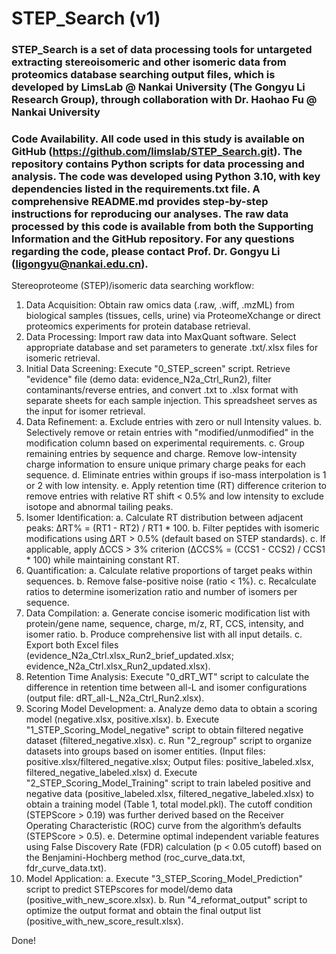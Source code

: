 # STEP_Search (v1)

### STEP_Search is a set of data processing tools for untargeted extracting stereoisomeric and other isomeric data from proteomics database searching output files, which is developed by LimsLab @ Nankai University (The Gongyu Li Research Group), through collaboration with Dr. Haohao Fu @ Nankai University

### Code Availability. All code used in this study is available on GitHub (https://github.com/limslab/STEP_Search.git). The repository contains Python scripts for data processing and analysis. The code was developed using Python 3.10, with key dependencies listed in the requirements.txt file. A comprehensive README.md provides step-by-step instructions for reproducing our analyses. The raw data processed by this code is available from both the Supporting Information and the GitHub repository. For any questions regarding the code, please contact Prof. Dr. Gongyu Li (ligongyu@nankai.edu.cn). 

Stereoproteome (STEP)/isomeric data searching workflow: 
1.	Data Acquisition: Obtain raw omics data (.raw, .wiff, .mzML) from biological samples (tissues, cells, urine) via ProteomeXchange or direct proteomics experiments for protein database retrieval. 
2.	Data Processing: Import raw data into MaxQuant software. Select appropriate database and set parameters to generate .txt/.xlsx files for isomeric retrieval.
3.	Initial Data Screening: Execute "0_STEP_screen" script. Retrieve "evidence" file (demo data: evidence_N2a_Ctrl_Run2), filter contaminants/reverse entries, and convert .txt to .xlsx format with separate sheets for each sample injection. This spreadsheet serves as the input for isomer retrieval.
4.	Data Refinement:
a. Exclude entries with zero or null Intensity values.
b. Selectively remove or retain entries with "modified/unmodified" in the modification column based on experimental requirements.
c. Group remaining entries by sequence and charge. Remove low-intensity charge information to ensure unique primary charge peaks for each sequence.
d. Eliminate entries within groups if iso-mass interpolation is 1 or 2 with low intensity.
e. Apply retention time (RT) difference criterion to remove entries with relative RT shift < 0.5% and low intensity to exclude isotope and abnormal tailing peaks.
5.	Isomer Identification:
a. Calculate RT distribution between adjacent peaks: ΔRT% = (RT1 - RT2) / RT1 * 100.
b. Filter peptides with isomeric modifications using ΔRT > 0.5% (default based on STEP standards).
c. If applicable, apply ΔCCS > 3% criterion (ΔCCS% = (CCS1 - CCS2) / CCS1 * 100) while maintaining constant RT.
6.	Quantification:
a. Calculate relative proportions of target peaks within sequences.
b. Remove false-positive noise (ratio < 1%).
c. Recalculate ratios to determine isomerization ratio and number of isomers per sequence. 
7.	Data Compilation:
a. Generate concise isomeric modification list with protein/gene name, sequence, charge, m/z, RT, CCS, intensity, and isomer ratio.
b. Produce comprehensive list with all input details.
c. Export both Excel files (evidence_N2a_Ctrl.xlsx_Run2_brief_updated.xlsx; evidence_N2a_Ctrl.xlsx_Run2_updated.xlsx).
8.	Retention Time Analysis: Execute "0_dRT_WT" script to calculate the difference in retention time between all-L and isomer configurations (output file: dRT_all-L_N2a_Ctrl_Run2.xlsx). 
9.	Scoring Model Development:
a. Analyze demo data to obtain a scoring model (negative.xlsx, positive.xlsx).
b. Execute "1_STEP_Scoring_Model_negative" script to obtain filtered negative dataset (filtered_negative.xlsx). 
c. Run "2_regroup" script to organize datasets into groups based on isomer entities. (Input files: positive.xlsx/filtered_negative.xlsx; Output files: positive_labeled.xlsx, filtered_negative_labeled.xlsx)
d. Execute "2_STEP_Scoring_Model_Training" script to train labeled positive and negative data (positive_labeled.xlsx, filtered_negative_labeled.xlsx) to obtain a training model (Table 1, total model.pkl). The cutoff condition (STEPScore > 0.19) was further derived based on the Receiver Operating Characteristic (ROC) curve from the algorithm’s defaults (STEPScore > 0.5). 
e. Determine optimal independent variable features using False Discovery Rate (FDR) calculation (p < 0.05 cutoff) based on the Benjamini-Hochberg method (roc_curve_data.txt, fdr_curve_data.txt). 
10.	Model Application:
a. Execute "3_STEP_Scoring_Model_Prediction" script to predict STEPscores for model/demo data (positive_with_new_score.xlsx).
b. Run "4_reformat_output" script to optimize the output format and obtain the final output list (positive_with_new_score_result.xlsx). 

Done!



